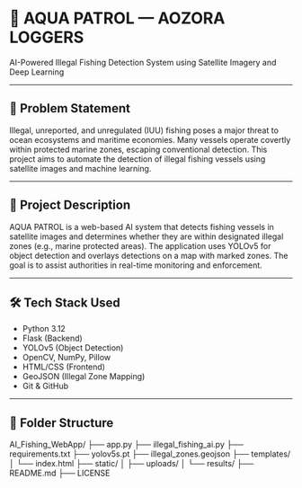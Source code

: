 # 🌊 AQUA PATROL — AOZORA LOGGERS

AI-Powered Illegal Fishing Detection System using Satellite Imagery and Deep Learning

---

## 📌 Problem Statement

Illegal, unreported, and unregulated (IUU) fishing poses a major threat to ocean ecosystems and maritime economies. Many vessels operate covertly within protected marine zones, escaping conventional detection. This project aims to automate the detection of illegal fishing vessels using satellite images and machine learning.

---

## 🚀 Project Description

AQUA PATROL is a web-based AI system that detects fishing vessels in satellite images and determines whether they are within designated illegal zones (e.g., marine protected areas). The application uses YOLOv5 for object detection and overlays detections on a map with marked zones. The goal is to assist authorities in real-time monitoring and enforcement.

---

## 🛠 Tech Stack Used

- Python 3.12
- Flask (Backend)
- YOLOv5 (Object Detection)
- OpenCV, NumPy, Pillow
- HTML/CSS (Frontend)
- GeoJSON (Illegal Zone Mapping)
- Git & GitHub

---

## 📁 Folder Structure
AI_Fishing_WebApp/
├── app.py
├── illegal_fishing_ai.py
├── requirements.txt
├── yolov5s.pt
├── illegal_zones.geojson
├── templates/
│   └── index.html
├── static/
│   ├── uploads/
│   └── results/
├── README.md
├── LICENSE

